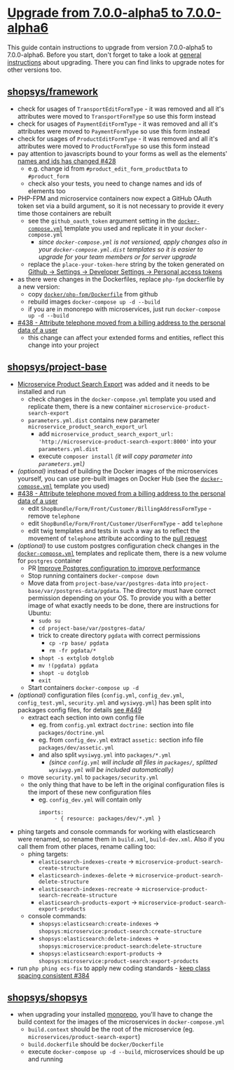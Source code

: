 # [Upgrade from 7.0.0-alpha5 to 7.0.0-alpha6](https://github.com/shopsys/shopsys/compare/v7.0.0-alpha5...v7.0.0-alpha6)

This guide contain instructions to upgrade from version 7.0.0-alpha5 to 7.0.0-alpha6.
Before you start, don't forget to take a look at [general instructions](/UPGRADE.md) about upgrading.
There you can find links to upgrade notes for other versions too.

## [shopsys/framework]
- check for usages of `TransportEditFormType` - it was removed and all it's attributes were moved to `TransportFormType` so use this form instead
- check for usages of `PaymentEditFormType` - it was removed and all it's attributes were moved to `PaymentFormType` so use this form instead
- check for usages of `ProductEditFormType` - it was removed and all it's attributes were moved to `ProductFormType` so use this form instead
- pay attention to javascripts bound to your forms as well as the elements' [names and ids has changed #428](https://github.com/shopsys/shopsys/pull/428)
    - e.g. change id from `#product_edit_form_productData` to `#product_form`
    - check also your tests, you need to change names and ids of elements too
- PHP-FPM and microservice containers now expect a GitHub OAuth token set via a build argument, so it is not necessary to provide it every time those containers are rebuilt
    - see the `github_oauth_token` argument setting in the [`docker-compose.yml`](https://github.com/shopsys/shopsys/blob/v7.0.0-alpha6/project-base/docker/conf/docker-compose.yml.dist#L33) template you used and replicate it in your `docker-compose.yml`
        - *since `docker-compose.yml` is not versioned, apply changes also in your `docker-compose.yml.dist` templates so it is easier to upgrade for your team members or for server upgrade*
    - replace the `place-your-token-here` string by the token generated on [Github -> Settings -> Developer Settings -> Personal access tokens](https://github.com/settings/tokens/new?scopes=repo&description=Composer+API+token)
- as there were changes in the Dockerfiles, replace `php-fpm` dockerfile by a new version:
    - copy [`docker/php-fpm/Dockerfile`](https://github.com/shopsys/shopsys/blob/v7.0.0-alpha6/project-base/docker/php-fpm/Dockerfile) from github
    - rebuild images `docker-compose up -d --build`
    - if you are in monorepo with microservices, just run `docker-compose up -d --build`
- [#438 - Attribute telephone moved from a billing address to the personal data of a user](https://github.com/shopsys/shopsys/pull/438)
    - this change can affect your extended forms and entities, reflect this change into your project

## [shopsys/project-base]
- [Microservice Product Search Export](https://github.com/shopsys/microservice-product-search-export) was added and it needs to be installed and run
    - check changes in the `docker-compose.yml` template you used and replicate them, there is a new container `microservice-product-search-export`
    - `parameters.yml.dist` contains new parameter `microservice_product_search_export_url`
        - add `microservice_product_search_export_url: 'http://microservice-product-search-export:8000'` into your `parameters.yml.dist`
        - execute `composer install` *(it will copy parameter into `parameters.yml`)*
- *(optional)* instead of building the Docker images of the microservices yourself, you can use pre-built images on Docker Hub (see the [`docker-compose.yml`](https://github.com/shopsys/shopsys/blob/v7.0.0-alpha6/project-base/docker/conf) template you used)
- [#438 - Attribute telephone moved from a billing address to the personal data of a user](https://github.com/shopsys/shopsys/pull/438)
    - edit `ShopBundle/Form/Front/Customer/BillingAddressFormType` - remove `telephone`
    - edit `ShopBundle/Form/Front/Customer/UserFormType` - add `telephone`
    - edit twig templates and tests in such a way as to reflect the movement of `telephone` attribute according to the [pull request](https://github.com/shopsys/shopsys/pull/438)
- *(optional)* to use custom postgres configuration check changes in the [`docker-compose.yml`](https://github.com/shopsys/shopsys/blob/v7.0.0-alpha6/project-base/docker/conf) templates and replicate them, there is a new volume for `postgres` container
    - PR [Improve Postgres configuration to improve performance](https://github.com/shopsys/shopsys/pull/444)
    - Stop running containers `docker-compose down`
    - Move data from `project-base/var/postgres-data` into `project-base/var/postgres-data/pgdata`. The directory must have correct permission depending on your OS.
      To provide you with a better image of what exactly needs to be done, there are instructions for Ubuntu:
        - `sudo su`
        - `cd project-base/var/postgres-data/`
        - trick to create directory `pgdata` with correct permissions
            - `cp -rp base/ pgdata`
            - `rm -fr pgdata/*`
        - `shopt -s extglob dotglob`
        - `mv !(pgdata) pgdata`
        - `shopt -u dotglob`
        - `exit`
    - Start containers `docker-compose up -d`
- *(optional)* configuration files (`config.yml`, `config_dev.yml`, `config_test.yml`, `security.yml` and `wysiwyg.yml`) has been split into packages config files, for details [see #449](https://github.com/shopsys/shopsys/pull/449)
    - extract each section into own config file
        - eg. from `config.yml` extract `doctrine:` section into file `packages/doctrine.yml`
        - eg. from `config_dev.yml` extract `assetic:` section info file `packages/dev/assetic.yml`
        - and also split `wysiwyg.yml` into `packages/*.yml`
            - *(since `config.yml` will include all files in `packages/`, splitted `wysiwyg.yml` will be included automatically)*
    - move `security.yml` to `packages/security.yml`
    - the only thing that have to be left in the original configuration files is the import of these new configuration files
        - eg. `config_dev.yml` will contain only
            ```
            imports:
                 - { resource: packages/dev/*.yml }
            ```
- phing targets and console commands for working with elasticsearch were renamed, so rename them in `build.xml`, `build-dev.xml`. Also if you call them from other places, rename calling too:
    - phing targets:
        - `elasticsearch-indexes-create` -> `microservice-product-search-create-structure`
        - `elasticsearch-indexes-delete` -> `microservice-product-search-delete-structure`
        - `elasticsearch-indexes-recreate` -> `microservice-product-search-recreate-structure`
        - `elasticsearch-products-export` -> `microservice-product-search-export-products`
    - console commands:
        - `shopsys:elasticsearch:create-indexes` -> `shopsys:microservice:product-search:create-structure`
        - `shopsys:elasticsearch:delete-indexes` -> `shopsys:microservice:product-search:delete-structure`
        - `shopsys:elasticsearch:export-products` -> `shopsys:microservice:product-search:export-products`
- run `php phing ecs-fix` to apply new coding standards - [keep class spacing consistent #384](https://github.com/shopsys/shopsys/pull/384)

## [shopsys/shopsys]
- when upgrading your installed [monorepo](docs/introduction/monorepo.md), you'll have to change the build context for the images of the microservices in `docker-compose.yml`
    - `build.context` should be the root of the microservice (eg. `microservices/product-search-export`)
    - `build.dockerfile` should be `docker/Dockerfile`
    - execute `docker-compose up -d --build`, microservices should be up and running

[shopsys/framework]: https://github.com/shopsys/framework
[shopsys/project-base]: https://github.com/shopsys/project-base
[shopsys/shopsys]: https://github.com/shopsys/shopsys
